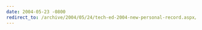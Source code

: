 ```yaml
---
date: 2004-05-23 -0800
redirect_to: /archive/2004/05/24/tech-ed-2004-new-personal-record.aspx/
---
```

